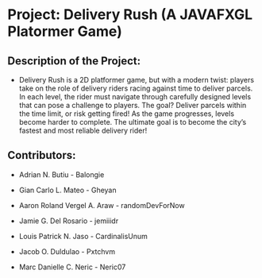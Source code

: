 # Project: Delivery Rush (A JAVAFXGL Platormer Game)

## Description of the Project:
- Delivery Rush is a 2D platformer game, but with a modern twist: players take on the role of delivery riders racing against time to deliver parcels. In each level, the rider must navigate through carefully designed levels that can pose a challenge to players. The goal? Deliver parcels within the time limit, or risk getting fired! As the game progresses, levels become harder to complete. The ultimate goal is to become the city’s fastest and most reliable delivery rider!


## Contributors:

- Adrian N. Butiu - Balongie

- Gian Carlo L. Mateo -  Gheyan 

- Aaron Roland Vergel A. Araw - randomDevForNow

- Jamie G. Del Rosario - jemiiidr

- Louis Patrick N. Jaso - CardinalisUnum

- Jacob O. Duldulao - Pxtchvm

- Marc Danielle C. Neric - Neric07
